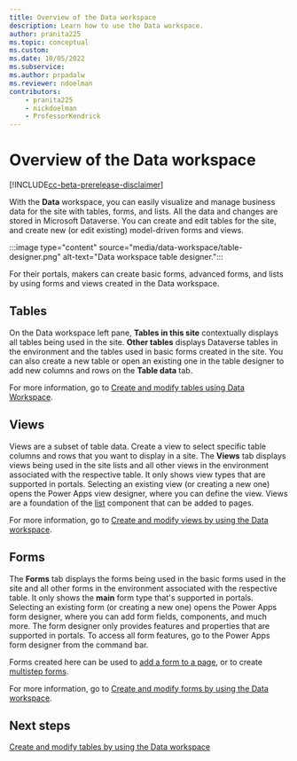 ```yaml
---
title: Overview of the Data workspace
description: Learn how to use the Data workspace.
author: pranita225
ms.topic: conceptual
ms.custom: 
ms.date: 10/05/2022
ms.subservice:
ms.author: prpadalw
ms.reviewer: ndoelman
contributors:
    - pranita225
    - nickdoelman
    - ProfessorKendrick
---
```

# Overview of the Data workspace

[!INCLUDE[cc-beta-prerelease-disclaimer](../includes/cc-beta-prerelease-disclaimer.md)]

With the **Data** workspace, you can easily visualize and manage business data for the site with tables, forms, and lists. All the data and changes are stored in Microsoft Dataverse. You can create and edit tables for the site, and create new (or edit existing) model-driven forms and views.

:::image type="content" source="media/data-workspace/table-designer.png" alt-text="Data workspace table designer.":::

For their portals, makers can create basic forms, advanced forms, and lists by using forms and views created in the Data workspace.

## Tables

On the Data workspace left pane, **Tables in this site** contextually displays all tables being used in the site. **Other tables** displays Dataverse tables in the environment and the tables used in basic forms created in the site. You can also create a new table or open an existing one in the table designer to add new columns and rows on the **Table data** tab.

For more information, go to [Create and modify tables using Data Workspace](../configure/data-workspace-tables.md).

## Views

Views are a subset of table data. Create a view to select specific table columns and rows that you want to display in a site. The **Views** tab displays views being used in the site lists and all other views in the environment associated with the respective table. It only shows view types that are supported in portals. Selecting an existing view (or creating a new one) opens the Power Apps view designer, where you can define the view. Views are a foundation of the [list](add-list.md) component that can be added to pages.

For more information, go to [Create and modify views by using the Data workspace](../configure/data-workspace-views.md).

## Forms

The **Forms** tab displays the forms being used in the basic forms used in the site and all other forms in the environment associated with the respective table. It only shows the **main** form type that's supported in portals. Selecting an existing form (or creating a new one) opens the Power Apps form designer, where you can add form fields, components, and much more. The form designer only provides features and properties that are supported in portals. To access all form features, go to the Power Apps form designer from the command bar.

Forms created here can be used to [add a form to a page](add-form.md), or to create [multistep forms](multistep-forms.md).

For more information, go to [Create and modify forms by using the Data workspace](../configure/data-workspace-forms.md).

## Next steps

[Create and modify tables by using the Data workspace](../configure/data-workspace-tables.md)
